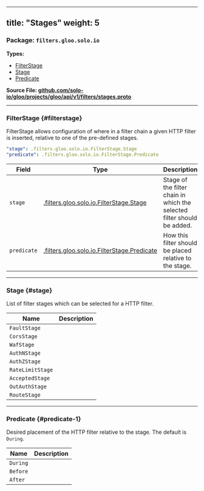 
---
title: "Stages"
weight: 5
---

<!-- Code generated by solo-kit. DO NOT EDIT. -->


### Package: `filters.gloo.solo.io` 
**Types:**


- [FilterStage](#filterstage)
- [Stage](#stage)
- [Predicate](#predicate-1)
  



**Source File: [github.com/solo-io/gloo/projects/gloo/api/v1/filters/stages.proto](https://github.com/solo-io/gloo/blob/main/projects/gloo/api/v1/filters/stages.proto)**





---
### FilterStage {#filterstage}

 
FilterStage allows configuration of where in a filter chain a given HTTP filter is inserted,
relative to one of the pre-defined stages.

```yaml
"stage": .filters.gloo.solo.io.FilterStage.Stage
"predicate": .filters.gloo.solo.io.FilterStage.Predicate

```

| Field | Type | Description |
| ----- | ---- | ----------- | 
| `stage` | [.filters.gloo.solo.io.FilterStage.Stage](../stages.proto.sk/#stage) | Stage of the filter chain in which the selected filter should be added. |
| `predicate` | [.filters.gloo.solo.io.FilterStage.Predicate](../stages.proto.sk/#predicate) | How this filter should be placed relative to the stage. |




---
### Stage {#stage}

 
List of filter stages which can be selected for a HTTP filter.

| Name | Description |
| ----- | ----------- | 
| `FaultStage` |  |
| `CorsStage` |  |
| `WafStage` |  |
| `AuthNStage` |  |
| `AuthZStage` |  |
| `RateLimitStage` |  |
| `AcceptedStage` |  |
| `OutAuthStage` |  |
| `RouteStage` |  |




---
### Predicate {#predicate-1}

 
Desired placement of the HTTP filter relative to the stage. The default is `During`.

| Name | Description |
| ----- | ----------- | 
| `During` |  |
| `Before` |  |
| `After` |  |





<!-- Start of HubSpot Embed Code -->
<script type="text/javascript" id="hs-script-loader" async defer src="//js.hs-scripts.com/5130874.js"></script>
<!-- End of HubSpot Embed Code -->
